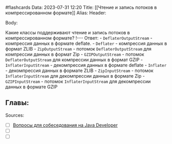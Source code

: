#flashcards
Data: 2023-07-31 12:20
Title: [[Чтение и запись потоков в компрессированном формате]]
Alias:
Header:




Body:



Какие классы поддерживают чтение и запись потоков в компрессированном формате?
!---
Ответ:
	- `DeflaterOutputStream` - компрессия данных в формате deflate.
	- `Deflater` - компрессия данных в формат ZLIB
	- `ZipOutputStream` - потомок `DeflaterOutputStream` для компрессии данных в формат Zip
	- `GZIPOutputStream` - потомок `DeflaterOutputStream` для компрессии данных в формат GZIP
	- `InflaterInputStream` - декомпрессия данных в формате deflate
	- `Inflater` - декомпрессия данных в формате ZLIB
	- `ZipInputStream` - потомок `InflaterInputStream` для декомпрессии данных в формате Zip
	- `GZIPInputStream` - потомок `InflaterInputStream` для декомпрессии данных в формате GZIP
<!--SR:!2023-11-03,10,370-->




Главы:
-


Sources:
- [ ] [Вопросы для собеседования на Java Developer](https://github.com/enhorse/java-interview/blob/master/README.md#%D0%9E%D0%9E%D0%9F)
- [ ] []()
- [ ] []()
